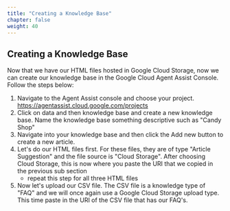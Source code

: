 ```yaml
---
title: "Creating a Knowledge Base"
chapter: false
weight: 40
---
```


## Creating a Knowledge Base

Now that we have our HTML files hosted in Google Cloud Storage, now we can create our knowledge base in the Google Cloud Agent Assist Console. Follow the steps below: 

1. Navigate to the Agent Assist console and choose your project. https://agentassist.cloud.google.com/projects 
2. Click on data and then knowledge base and create a new knowledge base. Name the knowledge base something descriptive such as "Candy Shop"
3. Navigate into your knowledge base and then click the Add new button to create a new article.
4. Let's do our HTML files first. For these files, they are of type "Article Suggestion" and the file source is "Cloud Storage". After choosing Cloud Storage, this is now where you paste the URI that we copied in the previous sub section
    - repeat this step for all three HTML files 
5. Now let's upload our CSV file. The CSV file is a knowledge type of "FAQ" and we will once again use a Google Cloud Storage upload type. This time paste in the URI of the CSV file that has our FAQ's.
